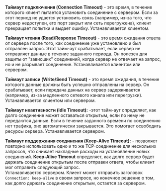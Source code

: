 **Таймаут подключения (Connection Timeout)** - это время, в течение которого клиент пытается установить соединение с сервером. Если за этот период не удается установить связь (например, из-за того, что сервер недоступен, его порт закрыт или сеть перегружена), клиент прекращает попытки и выдает ошибку. Устанавливается клиентом.


**Таймаут чтения (Read/Response Timeout)** - это время ожидания ответа от сервера после того, как соединение уже установлено и был отправлен запрос. Этот тайм-аут срабатывает, если сервер не отправляет данные в течение заданного периода. Он полезен для защиты от "зависших" соединений, когда сервер не отвечает на запрос, но и не разрывает соединение. Устанавливается клиентом или сервером.

**Таймаут записи (Write/Send Timeout)** - это время ожидания, в течение которого данные должны быть успешно отправлены на сервер. Он срабатывает, если передача данных на сервер задерживается (например, из-за медленного сетевого канала или перегрузки). Устанавливается клиентом или сервером.

**Таймаут неактивности (Idle Timeout):** -этот тайм-аут определяет, как долго соединение может оставаться открытым, если по нему не передаются данные. Если в течение заданного времени по соединению нет трафика, оно автоматически закрывается. Это помогает освободить ресурсы сервера. Устанавливается сервером.

**Таймаут поддержания соединения (Keep-Alive Timeout):** - позволяет повторно использовать одно и то же TCP-соединение для нескольких запросов, что снижает накладные расходы на установление новых соединений. **Keep-Alive Timeout** определяет, как долго сервер будет держать соединение открытым после отправки ответа, чтобы клиент мог отправить следующий запрос.  
Устанавливается сервером. Клиент может отправить заголовок `Connection: keep-alive` в своем запросе, но конечное решение о том, как долго держать соединение открытым, остается за сервером.